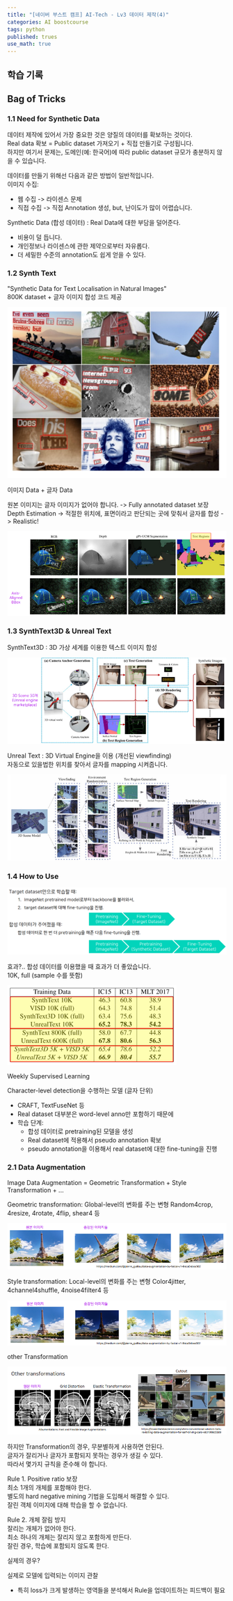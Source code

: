 ```yaml
---
title: "[네이버 부스트 캠프] AI-Tech - Lv3 데이터 제작(4)"
categories: AI boostcourse
tags: python
published: trues
use_math: true
---
```


## 학습 기록

## Bag of Tricks

### 1.1 Need for Synthetic Data

데이터 제작에 있어서 가장 중요한 것은 양질의 데이터를 확보하는 것이다.  
Real data 확보 = Public dataset 가져오기 + 직접 만들기로 구성됩니다.  
하지만 여기서 문제는, 도메인(예: 한국어)에 따라 public dataset 규모가 충분하지 않을 수 있습니다.  

데이터를 만들기 위해선 다음과 같은 방법이 일반적입니다.  
이미지 수집:  
  - 웹 수집 -> 라이센스 문제
  - 직접 수집 -> 직접 Annotation 생성, but, 난이도가 많이 어렵습니다.

Synthetic Data (합성 데이터) : Real Data에 대한 부담을 덜어준다.  
  - 비용이 덜 듭니다.
  - 개인정보나 라이센스에 관한 제약으로부터 자유롭다.
  - 더 세밀한 수준의 annotation도 쉽게 얻을 수 있다.

### 1.2 Synth Text

"Synthetic Data for Text Localisation in Natural Images"  
800K dataset + 글자 이미지 합성 코드 제공  

  ![tmp](/assets/images/AI-Images2/lv3_week2/img14.png)

이미지 Data + 글자 Data

원본 이미지는 글자 이미지가 없어야 합니다. -> Fully annotated dataset 보장  
Depth Estimation -> 적절한 위치에, 표면이라고 판단되는 곳에 맞춰서 글자를 합성 -> Realistic!  

  ![tmp](/assets/images/AI-Images2/lv3_week2/img15.png)

### 1.3 SynthText3D & Unreal Text

SynthText3D : 3D 가상 세계를 이용한 텍스트 이미지 합성  

  ![tmp](/assets/images/AI-Images2/lv3_week2/img16.png)

Unreal Text : 3D Virtual Engine을 이용 (개선된 viewfinding)  
자동으로 있을법한 위치를 찾아서 글자를 mapping 시켜줍니다.  

  ![tmp](/assets/images/AI-Images2/lv3_week2/img17.png)

### 1.4 How to Use

  ![tmp](/assets/images/AI-Images2/lv3_week2/img18.png)

효과?.. 합성 데이터를 이용했을 때 효과가 더 좋았습니다.  
10K, full (sample 수를 뜻함)  

  ![tmp](/assets/images/AI-Images2/lv3_week2/img19.png)

Weekly Supervised Learning  

Character-level detection을 수행하는 모델 (글자 단위)  
  - CRAFT, TextFuseNet 등
  - Real dataset 대부분은 word-level anno만 포함하기 때문에 
  - 학습 단계:
    - 합성 데이터로 pretraining된 모델을 생성
    - Real dataset에 적용해서 pseudo annotation 확보
    - pseudo annotation을 이용해서 real dataset에 대한 fine-tuning을 진행  

### 2.1 Data Augmentation

Image Data Augmentation = Geometric Transformation + Style Transformation + ...  

Geometric transformation: Global-level의 변화를 주는 변형
Random4crop, 4resize, 4rotate, 4flip,  shear4 등

  ![tmp](/assets/images/AI-Images2/lv3_week2/img20.png)

Style transformation: Local-level의 변화를 주는 변형
Color4jitter, 4channel4shuffle, 4noise4filter4 등

  ![tmp](/assets/images/AI-Images2/lv3_week2/img21.png)

other Transformation

  ![tmp](/assets/images/AI-Images2/lv3_week2/img22.png)

하지만 Transformation의 경우, 무분별하게 사용하면 안된다.  
글자가 잘리거나 글자가 포함되지 못하는 경우가 생길 수 있다.  
따라서 몇가지 규칙을 준수해 야 합니다.  

Rule 1. Positive ratio 보장  
  최소 1개의 개체를 포함해야 한다.  
  별도의 hard negative mining 기법을 도입해서 해결할 수 있다.  
  잘린 객체 이미지에 대해 학습을 할 수 없습니다.

Rule 2. 개체 잘림 방지  
  잘리는 개체가 없어야 한다.  
  최소 하나의 개체는 잘리지 않고 포함하게 만든다.  
  잘린 경우, 학습에 포함되지 않도록 한다.  

실제의 경우?  

  실제로 모델에 입력되는 이미지 관찰
  - 특히 loss가 크게 발생하는 영역들을 분석해서 Rule을 업데이트하는 피드백이 필요